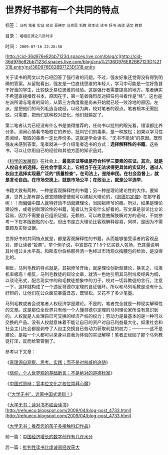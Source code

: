 # 世界好书都有一个共同的特点

标签： `马列` `笔者` `实证` `驳论` `哥德尔` `马克思` `毛教` `资本论` `读书` `好书` `阅读` `语文` `教育` 

目录： `唱唱反调之八卦时评`

时间： `2009-07-16 22:28:58`

[http://cid-36d976e82bb7123d.spaces.live.com/blog/c](http://cid-36d976e82bb7123d.spaces.live.com/blog/cns%2136D976E82BB7123D%21318.entry)ns!36D976E82BB7123D!318.entry

关于读书的两文以为已经回答了强行者的问题。不过，强友好象还觉得没有得到明确的答案。从留贴看出，强友是一位直线思维的年轻人，学习中可能是一位好鱼甚于好渔的学生，比较缺乏易位思维的经验。这是强行者需要提高的地方。笔者确实不希望直接推荐书本，原因在于，第一笔者强烈反对把任何书看作是“经”，这也是左派所谓与笔者的辩论，从第三方角度看是尚未开始就已经一败涂地的原因。左派，是把他们的马列毛选当成经，以经为典，校对笔者的观点。笔者根本无需批驳，只需要，把他们这种校对显化，他们就输定了。

第二笔者认为已经没有什么书是值得推荐的，任何书以批判的眼光看，错误都比养分多。消闲心情看书吸取它的养份，批判它们的毒素，是一种放松；如果以学习性质阅经，吸取的毒素一定比养份多。这就是学会读书，“无书不能读”的原因。既然强友未感到答案，笔者就进一步介绍笔者选书的方式：**选择解释性的书籍**。这些书，可以让你用自已的经验和其他方面的知识品对。

《[科学的发展观](../../../2009/4/25/科学，民主和科学的发展观.md)》在社会上，**最高实证等级是符合科学三要素的实证。其次，就是人权自主的选择。在社会学意义上，它相当于在无法求得更具体的实证时，通过人权自主选择实现最广泛的“质量检查”。在司法上，是陪审团。在社会监督上，就是言论自由。在市场交换上，就是市场公平；在政治上，就是公平选举**。

书籍大致有两种，一种是客观解释性的书籍；另一种是理论建论性的大作。要知道，世界上那有那么便宜随随便便就可以建起大理论的，《[哥德尔定理](../../../2009/6/6/哥德尔悖论定理，唯心哲学的恶梦.md)》在那守着呢！！而偏偏中国人就特好动不动就建理论，当回祖师爷的瘾。所以，如果是理论建设性，或者创新理论性的书籍，笔者认为没有什么好看的。写文章是驳论比立论容易，因为不需要自已组织证据，无赖的，可以故意曲解肢解对方的语句，不妨参考一下在本版跟贴的小左。但出书是立大理论比客观解释容易，同样，是因为不需要顾及实际证据。

世界好书的共同特点就是，都是客观解释性的书籍，从而能够接受读者的客观品对，即让读者“投票”。举个例子说，中宣部花了1.5个亿买铁人包场，充其量说明其片组公关水平高。和斯皮尔伯格那样清一色经过市场观众掏腰包的检验，是没得比的。

相反，马列毛教的特点就是，其祖师爷开始，就是理论创新型建论，换言之，垃圾机率极高！相反，马列毛教徒的辩论文章，就清一色地引用其马列垃圾经典为纲，以驳论形式，配合现实中的和毛教徒想象中的刀子，校对一切异教徒的言行。注意一下，这样就构成了一个违反哥德尔定理的自证循环。所以和马列毛教是没有什么好辩的，让他们在公众面前暴露丑态，既轻松，又花不了多少笔墨。

马列毛教或者会说笔者人权经济学是建论。不是的，笔者完全就是一种现实解释性的文章。这是那位全世界只有他一个人懂哥德尔定理的马列理论家所没有意识到的。人权就是人处理自已可交换的经济产权的权力；劳动力是最基本的是一种可以交换的产品。没有人权就意味着不能让自已的资产对自已利益最大化，奴隶社会和社会主儿社会都是剥夺了人自主交换自已劳动力获取利益的权力；————这不是建论，是每一个人都可以亲身以自我为体验的实证解释！笔者正经回了那个马列教徒打浑，反而给管管删了。

参考以下文章：

《[真理源自观察、思考、实践；而不是对权威的追随](../../../2008/6/6/真理源自观察、思考、实践；而不是对权威的追随.md)》

《[信仰，个人世界观的基础断言；不是绝对的道德标准](../../../2009/3/11/信仰，个人世界观的基础断言；不是绝对的道德标准.md)》

《[中国式诡辩：官本位文化之权位崇拜心魔](../../../2008/10/10/中国式诡辩：官本位文化之权位崇拜心魔.md)》

《[“大学无书”，远离中国式诡辩！](../../../2008/8/31/“大学无书”，远离中国式诡辩！.md)》

《[大学无书：读对书不如会读书](../../../2009/5/24/大学无书：读对书，不如会读书.md)》[http://rehueco.blogspot.com/2009/04/blog-post_4733.html](http://rehueco.blogspot.com/2009/04/blog-post_4733.html)

《[大学无书：推荐您的孩子多接触科幻作品](../../../2009/5/23/推荐您的孩子多接触科学科幻作品.md)》



前一篇：[中国经济增长的数字创作有几许水分](../../../2009/7/16/中国经济增长的数字创作有几许水分.md)

后一篇：[批判性读书比虔诚阅经收获大](../../../2009/7/16/批判性读书比虔诚阅经收获大.md)
